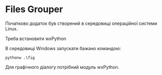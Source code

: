 # Files Grouper

Початково додаток був створений в середовищі операційної системи
Linux.

Треба встановити wxPython

В середовищі Windows запускати бажано командою:

    pythonw .\fig

Для графічного діалогу потрібний модуль wxPython.
